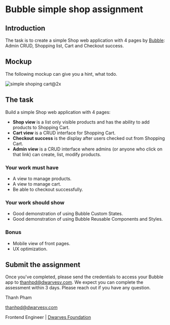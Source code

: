 # Bubble simple shop assignment

## Introduction
The task is to create a simple Shop web application with 4 pages by [Bubble](https://bubble.io/home): Admin CRUD, Shopping list, Cart and Checkout success.

## Mockup
The following mockup can give you a hint, what todo.

![simple shoping cart@2x](https://user-images.githubusercontent.com/12707960/118213276-d0bc6100-b497-11eb-8e35-4163be43af63.png)

## The task
Build a simple Shop web application with 4 pages:

- **Shop view** is a list only visible products and has the ability to add products to Shopping Cart. 
- **Cart view** is a CRUD interface for Shopping Cart.
- **Checkout success** is the display after users checked out from Shopping Cart.
- **Admin view** is a CRUD interface where admins (or anyone who click on that link) can create, list, modify products.

### Your work must have
- A view to manage products.
- A view to manage cart.
- Be able to checkout successfully.

### Your work should show
- Good demonstration of using Bubble Custom States.
- Good demonstration of using Bubble Reusable Components and Styles.

### Bonus
- Mobile view of front pages.
- UX optimization.

## Submit the assignment
Once you've completed, please send the credentials to access your Bubble app to [thanhpd@dwarvesv.com](https://bubble.io/video-course/how-to-add-collaborators-to-your-app-1609874044316x110062457707560960). We expect you can complete the assessment within 3 days. Please reach out if you have any question.

Thanh Pham

[thanhpd@dwarvesv.com](https://bubble.io/video-course/how-to-add-collaborators-to-your-app-1609874044316x110062457707560960)

Frontend Engineer | [Dwarves Foundation](https://dwarves.foundation/)
